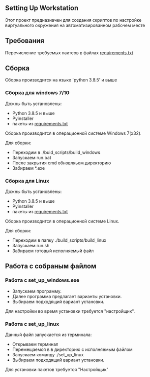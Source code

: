 ## Setting Up Workstation
Этот проект предназначен для создания скриптов по настройке виртуального окружения на автоматизированном рабочем месте
## Требования
Перечисление требуемых пактеов в файлах [requirements.txt](requirements.txt)
## Сборка
Сборка производится на языке 'python 3.8.5' и выше  
### Сборка для windows 7/10  
Дожны быть установлены:  
- Python 3.8.5 и выше  
- Pyinstaller  
- пакеты из  [requirements.txt](requirements.txt)  

Сборка производится в операционной системе Windows 7(x32). 

Для сборки:  
- Переходим в ./buid_scripts/build_windows  
- Запускаем run.bat  
- После закрытия cmd обновляьем директорию  
- Забираем *.exe  

### Сборка для Linux
Дожны быть установлены:  
- Python 3.8.5 и выше  
- Pyinstaller  
- пакеты из  [requirements.txt](requirements.txt)  

Сборка производится в операционной системе Linux.

Для сборки:  
- Переходим в папку ./build_scripts/build_linux
- Запускаем run.sh
- Забираем готовый исполняемый файл

##  Работа с собраным файлом  

### Работа с set_up_windows.exe  
- Запускаем программу.  
- Далее программа предлагает варианты установки.  
- Выбираем подходящий вариант установки.  

Для настройки во время установки требуется "настройщик".  

### Работа с set_up_linux
Данный файл запускается из терминала:  
- Открываем терминал  
- Перемещаемся в в директорию с исполняемым файлом  
- Запускаем команду ./set_up_linux  
- Выбираем подходящий вариант установки.

Для установки пакетов требуется "Настройщик"
